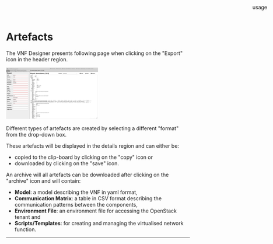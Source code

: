 Artefacts
=========

The VNF Designer presents following page when clicking on the "Export" icon in the header region.

<img src="images/export.png" alt="Export" width="50%"/>

Different types of artefacts are created by selecting a different "format" from the drop-down box.

These artefacts will be displayed in the details region and can either be:

* copied to the clip-board by clicking on the "copy" icon or
* downloaded by clicking on the "save" icon.

An archive will all artefacts can be downloaded after clicking on the "archive" icon and will contain:

* **Model**: a model describing the VNF in yaml format,
* **Communication Matrix**: a table in CSV format describing the communication patterns between the components,
* **Environment File**: an environment file for accessing the OpenStack tenant and
* **Scripts/Templates**: for creating and managing the virtualised network function.

-----

<div style="z-index:100; position: fixed; top: 16px; right: 16px;"><a style="text-decoration: none;" href="index.html?usage.md">usage</a></div>
